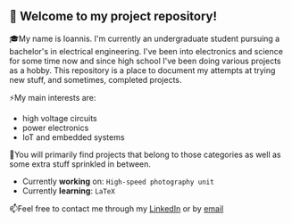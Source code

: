 ## :wave: Welcome to my project repository!

🎓My name is Ioannis. I'm currently an undergraduate student pursuing a bachelor's in electrical engineering. I've been into electronics and science for some time now and since high school I've been doing various projects as a hobby. This repository is a place to document my attempts at trying new stuff, and sometimes, completed projects.

⚡My main interests are:
- high voltage circuits
- power electronics
- IoT and embedded systems

🚀You will primarily find projects that belong to those categories as well as some extra stuff sprinkled in between.

* Currently __working__ on: `High-speed photography unit`
* Currently __learning__: `LaTeX`

📫Feel free to contact me through my [LinkedIn](https://www.linkedin.com/in/ipapaspyridis/) or by [email](mailto:yiakonale03@gmail.com)
